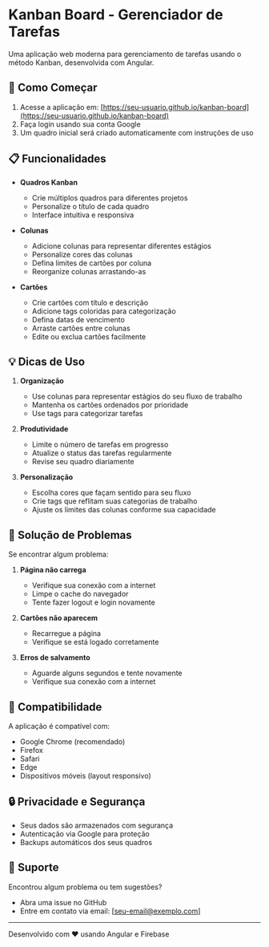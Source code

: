 # Kanban Board - Gerenciador de Tarefas

Uma aplicação web moderna para gerenciamento de tarefas usando o método Kanban, desenvolvida com Angular.

## 🚀 Como Começar

1. Acesse a aplicação em: [https://seu-usuario.github.io/kanban-board](https://seu-usuario.github.io/kanban-board)
2. Faça login usando sua conta Google
3. Um quadro inicial será criado automaticamente com instruções de uso

## 📋 Funcionalidades

- **Quadros Kanban**
  - Crie múltiplos quadros para diferentes projetos
  - Personalize o título de cada quadro
  - Interface intuitiva e responsiva

- **Colunas**
  - Adicione colunas para representar diferentes estágios
  - Personalize cores das colunas
  - Defina limites de cartões por coluna
  - Reorganize colunas arrastando-as

- **Cartões**
  - Crie cartões com título e descrição
  - Adicione tags coloridas para categorização
  - Defina datas de vencimento
  - Arraste cartões entre colunas
  - Edite ou exclua cartões facilmente

## 💡 Dicas de Uso

1. **Organização**
   - Use colunas para representar estágios do seu fluxo de trabalho
   - Mantenha os cartões ordenados por prioridade
   - Use tags para categorizar tarefas

2. **Produtividade**
   - Limite o número de tarefas em progresso
   - Atualize o status das tarefas regularmente
   - Revise seu quadro diariamente

3. **Personalização**
   - Escolha cores que façam sentido para seu fluxo
   - Crie tags que reflitam suas categorias de trabalho
   - Ajuste os limites das colunas conforme sua capacidade

## 🔧 Solução de Problemas

Se encontrar algum problema:

1. **Página não carrega**
   - Verifique sua conexão com a internet
   - Limpe o cache do navegador
   - Tente fazer logout e login novamente

2. **Cartões não aparecem**
   - Recarregue a página
   - Verifique se está logado corretamente

3. **Erros de salvamento**
   - Aguarde alguns segundos e tente novamente
   - Verifique sua conexão com a internet

## 📱 Compatibilidade

A aplicação é compatível com:
- Google Chrome (recomendado)
- Firefox
- Safari
- Edge
- Dispositivos móveis (layout responsivo)

## 🔒 Privacidade e Segurança

- Seus dados são armazenados com segurança
- Autenticação via Google para proteção
- Backups automáticos dos seus quadros

## 🤝 Suporte

Encontrou algum problema ou tem sugestões?
- Abra uma issue no GitHub
- Entre em contato via email: [seu-email@exemplo.com]

---

Desenvolvido com ❤️ usando Angular e Firebase
